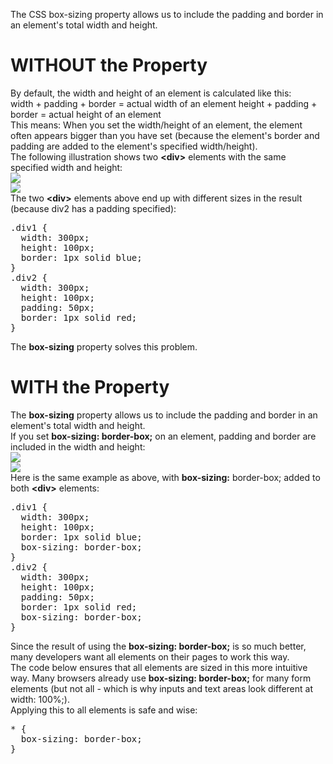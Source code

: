 The CSS box-sizing property allows us to include the padding and border in an element's total width and height.
<h1>WITHOUT the Property</h1>
By default, the width and height of an element is calculated like this:
<br>
width + padding + border = actual width of an element
height + padding + border = actual height of an element
<br>
This means: When you set the width/height of an element, the element often appears bigger than you have set (because the element's border and padding are added to the element's specified width/height).
<br>
The following illustration shows two <b>&lt;div&gt;</b> elements with the same specified width and height:
<br>
<img src="https://i.imgur.com/dJ6GfdT.png">
<br>
<img src="https://i.imgur.com/1QfTz8S.png">
<br>
The two <b>&lt;div&gt;</b> elements above end up with different sizes in the result (because div2 has a padding specified):
<pre>
.div1 {
  width: 300px;
  height: 100px;
  border: 1px solid blue;
}
.div2 {
  width: 300px;
  height: 100px;
  padding: 50px;
  border: 1px solid red;
}
</pre>
The <b>box-sizing</b> property solves this problem.
<h1>WITH the Property</h1>
The <b>box-sizing</b> property allows us to include the padding and border in an element's total width and height.
<br>
If you set <b>box-sizing: border-box;</b> on an element, padding and border are included in the width and height:
<br>
<img src="https://i.imgur.com/grwNv0l.png">
<br>
<img src="https://i.imgur.com/0u36924.png">
<br>
Here is the same example as above, with <b>box-sizing:</b> border-box; added to both <b>&lt;div&gt;</b> elements:
<pre>
.div1 {
  width: 300px;
  height: 100px;
  border: 1px solid blue;
  box-sizing: border-box;
}
.div2 {
  width: 300px;
  height: 100px;
  padding: 50px;
  border: 1px solid red;
  box-sizing: border-box;
}
</pre>
Since the result of using the <b>box-sizing: border-box;</b> is so much better, many developers want all elements on their pages to work this way.
<br>
The code below ensures that all elements are sized in this more intuitive way. Many browsers already use <b>box-sizing: border-box;</b> for many form elements (but not all - which is why inputs and text areas look different at width: 100%;).
<br>
Applying this to all elements is safe and wise:
<pre>
* {
  box-sizing: border-box;
}
</pre>
